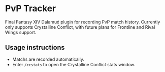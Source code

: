 # PvP Tracker

Final Fantasy XIV Dalamud plugin for recording PvP match history. Currently only supports Crystalline Conflict, with future plans for Frontline and Rival Wings support.

## Usage instructions
* Matchs are recorded automatically.
* Enter `/ccstats` to open the Crystalline Conflict stats window.
